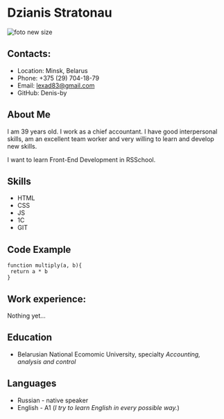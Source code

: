 # Dzianis Stratonau
![foto new size](https://user-images.githubusercontent.com/96048232/147859614-b29f6681-d9b6-4e71-90ae-d86f26bb22cd.jpg)

## Contacts:
* Location: Minsk, Belarus
* Phone: +375 (29) 704-18-79
* Email: lexad83@gmail.com
* GitHub: Denis-by
## About Me
I am 39 years old. I work as a chief accountant.  I have good interpersonal skills, am an excellent team worker and very willing to learn and develop new skills.


I want to learn Front-End Development in RSSchool.
## Skills
* HTML
* CSS
* JS
* 1C
* GIT

## Code Example
```
function multiply(a, b){
 return a * b
}
```
## Work experience:
Nothing yet…
## Education
* Belarusian National Ecomomic University, specialty _Accounting, analysis and control_
## Languages
 * Russian - native speaker
 * English - A1 (_I try to learn English in every possible way._)
